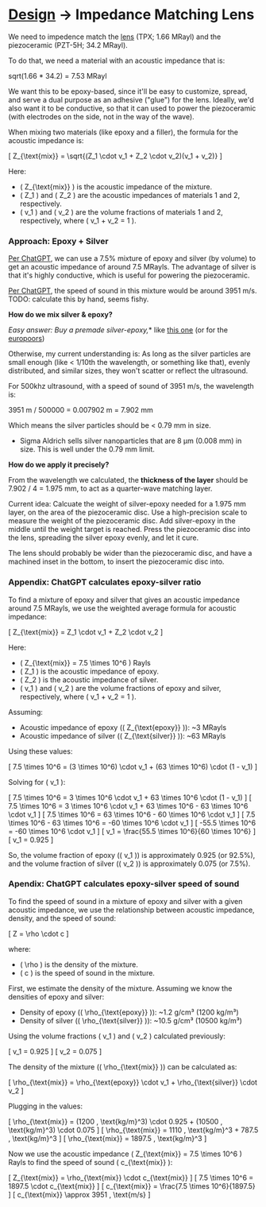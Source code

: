 # [Design](/design.md) → Impedance Matching Lens

We need to impedence match the [lens](/design/lens.md) (TPX; 1.66 MRayl) and the piezoceramic (PZT-5H; 34.2 MRayl).

To do that, we need a material with an acoustic impedance that is:

sqrt(1.66 * 34.2) = 7.53 MRayl

We want this to be epoxy-based, since it'll be easy to customize, spread, and serve a dual purpose as an adhesive ("glue") for the lens. Ideally, we'd also want it to be conductive, so that it can used to power the piezoceramic (with electrodes on the side, not in the way of the wave).

When mixing two materials (like epoxy and a filler), the formula for the acoustic impedance is:

\[ Z_{\text{mix}} = \sqrt{(Z_1 \cdot v_1 + Z_2 \cdot v_2)(v_1 + v_2)} \]

Here:
- \( Z_{\text{mix}} \) is the acoustic impedance of the mixture.
- \( Z_1 \) and \( Z_2 \) are the acoustic impedances of materials 1 and 2, respectively.
- \( v_1 \) and \( v_2 \) are the volume fractions of materials 1 and 2, respectively, where \( v_1 + v_2 = 1 \).

### Approach: Epoxy + Silver

[Per ChatGPT](#appendix-chatgpt-calculates-epoxy-silver-ratio), we can use a 7.5% mixture of epoxy and silver (by volume) to get an acoustic impedance of around 7.5 MRayls. The advantage of silver is that it's highly conductive, which is useful for powering the piezoceramic.

[Per ChatGPT](#apendix-chatgpt-calculates-epoxy-silver-speed-of-sound), the speed of sound in this mixture would be around 3951 m/s. TODO: calculate this by hand, seems fishy.

**How do we mix silver & epoxy?**

*Easy answer: Buy a premade silver-epoxy,** like [this one](https://www.mouser.com/ProductDetail/MG-Chemicals/8330S-21G?qs=yK3xcw%2FedWGxbq%252BycI%252BFew%3D%3D&utm_id=17222215321&gad_source=1) (or for the [europoors](https://www.praud.pl/kleje_do_elektroniki/kleje_przewodzace_prad_elektryczny/dwuskladnikowe_kleje_epoksydowe/8331d_mg_chemicals))

Otherwise, my current understanding is: As long as the silver particles are small enough (like < 1/10th the wavelength, or something like that), evenly distributed, and similar sizes, they won't scatter or reflect the ultrasound.

For 500khz ultrasound, with a speed of sound of 3951 m/s, the wavelength is:

3951 m / 500000 = 0.007902 m = 7.902 mm

Which means the silver particles should be < 0.79 mm in size.

- Sigma Aldrich sells silver nanoparticles that are 8 μm (0.008 mm) in size. This is well under the 0.79 mm limit.

**How do we apply it precisely?**

From the wavelength we calculated, the **thickness of the layer** should be 7.902 / 4 = 1.975 mm, to act as a quarter-wave matching layer.

Current idea: Calcuate the weight of silver-epoxy needed for a 1.975 mm layer, on the area of the piezoceramic disc. Use a high-precision scale to measure the weight of the piezoceramic disc. Add silver-epoxy in the middle until the weight target is reached. Press the piezoceramic disc into the lens, spreading the silver epoxy evenly, and let it cure.

The lens should probably be wider than the piezoceramic disc, and have a machined inset in the bottom, to insert the piezoceramic disc into.

### Appendix: ChatGPT calculates epoxy-silver ratio

To find a mixture of epoxy and silver that gives an acoustic impedance around 7.5 MRayls, we use the weighted average formula for acoustic impedance:

\[ Z_{\text{mix}} = Z_1 \cdot v_1 + Z_2 \cdot v_2 \]

Here:
- \( Z_{\text{mix}} = 7.5 \times 10^6 \) Rayls
- \( Z_1 \) is the acoustic impedance of epoxy.
- \( Z_2 \) is the acoustic impedance of silver.
- \( v_1 \) and \( v_2 \) are the volume fractions of epoxy and silver, respectively, where \( v_1 + v_2 = 1 \).

Assuming:
- Acoustic impedance of epoxy (\( Z_{\text{epoxy}} \)): ~3 MRayls
- Acoustic impedance of silver (\( Z_{\text{silver}} \)): ~63 MRayls

Using these values:

\[ 7.5 \times 10^6 = (3 \times 10^6) \cdot v_1 + (63 \times 10^6) \cdot (1 - v_1) \]

Solving for \( v_1 \):

\[ 7.5 \times 10^6 = 3 \times 10^6 \cdot v_1 + 63 \times 10^6 \cdot (1 - v_1) \]
\[ 7.5 \times 10^6 = 3 \times 10^6 \cdot v_1 + 63 \times 10^6 - 63 \times 10^6 \cdot v_1 \]
\[ 7.5 \times 10^6 = 63 \times 10^6 - 60 \times 10^6 \cdot v_1 \]
\[ 7.5 \times 10^6 - 63 \times 10^6 = -60 \times 10^6 \cdot v_1 \]
\[ -55.5 \times 10^6 = -60 \times 10^6 \cdot v_1 \]
\[ v_1 = \frac{55.5 \times 10^6}{60 \times 10^6} \]
\[ v_1 = 0.925 \]

So, the volume fraction of epoxy (\( v_1 \)) is approximately 0.925 (or 92.5%), and the volume fraction of silver (\( v_2 \)) is approximately 0.075 (or 7.5%).

### Apendix: ChatGPT calculates epoxy-silver speed of sound

To find the speed of sound in a mixture of epoxy and silver with a given acoustic impedance, we use the relationship between acoustic impedance, density, and the speed of sound:

\[ Z = \rho \cdot c \]

where:
- \( \rho \) is the density of the mixture.
- \( c \) is the speed of sound in the mixture.

First, we estimate the density of the mixture. Assuming we know the densities of epoxy and silver:

- Density of epoxy (\( \rho_{\text{epoxy}} \)): ~1.2 g/cm³ (1200 kg/m³)
- Density of silver (\( \rho_{\text{silver}} \)): ~10.5 g/cm³ (10500 kg/m³)

Using the volume fractions \( v_1 \) and \( v_2 \) calculated previously:

\[ v_1 = 0.925 \]
\[ v_2 = 0.075 \]

The density of the mixture (\( \rho_{\text{mix}} \)) can be calculated as:

\[ \rho_{\text{mix}} = \rho_{\text{epoxy}} \cdot v_1 + \rho_{\text{silver}} \cdot v_2 \]

Plugging in the values:

\[ \rho_{\text{mix}} = (1200 \, \text{kg/m}^3) \cdot 0.925 + (10500 \, \text{kg/m}^3) \cdot 0.075 \]
\[ \rho_{\text{mix}} = 1110 \, \text{kg/m}^3 + 787.5 \, \text{kg/m}^3 \]
\[ \rho_{\text{mix}} = 1897.5 \, \text{kg/m}^3 \]

Now we use the acoustic impedance \( Z_{\text{mix}} = 7.5 \times 10^6 \) Rayls to find the speed of sound \( c_{\text{mix}} \):

\[ Z_{\text{mix}} = \rho_{\text{mix}} \cdot c_{\text{mix}} \]
\[ 7.5 \times 10^6 = 1897.5 \cdot c_{\text{mix}} \]
\[ c_{\text{mix}} = \frac{7.5 \times 10^6}{1897.5} \]
\[ c_{\text{mix}} \approx 3951 \, \text{m/s} \]
